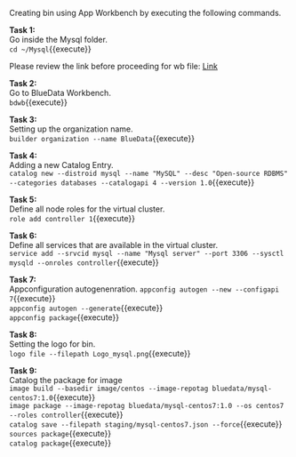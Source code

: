 Creating bin using App Workbench by executing the following commands.

<b>Task 1:</b>
<br>Go inside the Mysql folder.
<br>`cd ~/Mysql`{{execute}}

Please review the link before proceeding for wb file: [Link](http://docs.bluedata.com/awb34_applications-with-multiple-images)

<b>Task 2:</b>
<br>Go to BlueData Workbench.
<br>`bdwb`{{execute}}

<b>Task 3:</b>
<br>Setting up the organization name.
<br>`builder organization --name BlueData`{{execute}}

<b>Task 4:</b>
<br>Adding a new Catalog Entry.
<br>`catalog new --distroid mysql --name "MySQL" --desc "Open-source RDBMS" --categories databases --catalogapi 4 --version 1.0`{{execute}}

<b>Task 5:</b>
<br>Define all node roles for the virtual cluster.
<br>`role add controller 1`{{execute}}


<b>Task 6:</b>
<br>Define all services that are available in the virtual cluster.
<br>`service add --srvcid mysql --name "Mysql server" --port 3306 --sysctl mysqld --onroles controller`{{execute}}

<b>Task 7:</b>
<br>Appconfiguration autogenenration.
`appconfig autogen --new --configapi 7`{{execute}}
<br>`appconfig autogen --generate`{{execute}}
<br>`appconfig package`{{execute}}

<b>Task 8:</b>
<br>Setting the logo for bin.
<br>`logo file --filepath Logo_mysql.png`{{execute}}

<b>Task 9:</b>
<br>Catalog the package for image
<br>`image build --basedir image/centos --image-repotag bluedata/mysql-centos7:1.0`{{execute}}
<br>`image package --image-repotag bluedata/mysql-centos7:1.0 --os centos7 --roles controller`{{execute}}
<br>`catalog save --filepath staging/mysql-centos7.json --force`{{execute}}
<br>`sources package`{{execute}}
<br>`catalog package`{{execute}}
